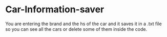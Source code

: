 # Car-Information-saver
You are entering the brand and the hs of the car and it saves it in a .txt file so you can see all the cars or delete some of them inside the code.
